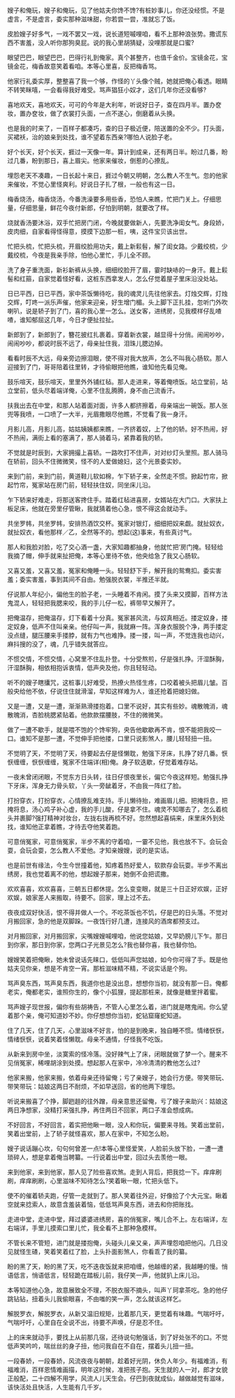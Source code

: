 <!-- { "loadSidebar": true } -->
嫂子和俺玩，嫂子和俺玩，见了他姑夫你馋不馋?有桩妙事儿，你还没经惯。不是虚言，不是虚言，委实那种滋味甜，你若尝一尝，准就忘了饭。

皮脸嫂子好多气，一戏不罢又一戏，说长道短嘁哩咱，看不上那种浪张势。撒谎东西不害羞，没人听你那狗臭屁。说的我心里胡猜疑，没哩那就是口蜜?

眼望巴巴，眼望巴巴，巴得行礼到俺家。真个甚整齐，也值千金价。宝镜金花，宝镜金花，梅香故意笑着看咱。本等心里喜，反把梅香骂。

他家行礼委实厚，整整喜了我一个够，作怪的丫头像个贼，她就把俺心看透。眼睛不转笑眯嘻，一会看得我好难受。骂声猖狂小奴才，这们几年你还没看够?

喜地欢天，喜地欢天，可可的今年是大利年，听说好日子，查在四月半。置办奁妆，置办奁妆，做了衣裳打头面，一点不遂心，倒磨着从头换。

也是我的时来了，一百样子都凑巧，查的日子极近便，陪送置的全不少。打头面，买裙袄，治的娘亲到处找，谁不望着东西亲?哪怕人说脸子老。

好个长天，好个长天，捱过一天像一年。算计到成亲，还有两日半。盼过几番，盼过几番，盼到那日，喜上眉尖。他家来催妆，倒惹的心撩乱。

埋怨老天不凑趣，一日长起十来日，捱过今朝又明朝，怎么教人不生气。忽的他家来催妆，不觉心里怪爽利。好说日子扎了根，一般也有这一日。

梅香烧汤，梅香烧汤，今番洗澡要多用些香，恐怕人来瞧，忙把门关上。仔细思量，仔细思量，鲜花今夜付新郎，仔怕到明朝，就要改了样。

烧就香汤要沐浴，双手忙把房门闭，今晚就要做新人，先要洗净闺女气。身段娇，皮肉细，自家看得怪得意，摸摸下边那一桩，咦，这件宝贝该出世。

忙把头梳，忙把头梳，开眉绞脸用功夫，戴上新鬏髫，解了闺女路。少戴绞梳，少戴绞梳，今夜是我亲手除，怕他心里忙，手儿全不顾。

洗了身子重洗面，新衫新裤从头换，细细绞脸开了眉，霎时缺哧的一身汗。戴上鬏髻和红箍，自家觉着怪好看，这桩东西拿发人，怎么仔觉着屋子里床沿没处站。

日已平西，日已平西，家中茶饭懒待吃，我的魂灵儿先往他家去。灯烛交辉，灯烛交辉，叮咚一派乐声催，他家来迎亲，好生增门楣。头上脚下正扎挂，忽听门外吹喇叭，说是轿子到了门，喜的我心里一怎么。送女客，进绣房，见我模样仔乱喳喳，谁知郁屈这几年，今日才便扯拉扯。

新郎到了，新郎到了，簪花披红扎裹着。穿着新衣裳，越显得十分俏。闹闹吵吵，闹闹吵吵，都说时辰不远了，母亲扯住我，泪珠儿腮边掉。

看看时辰不大远，母亲旁边擦泪眼，使不得对我大放声，怎么不叫我心肠软。那人迎接到了门，哥哥陪着往里转，才待偷眼把他瞧，谁知他先看见俺。

鼓乐喧天，鼓乐喧天，里里外外铺红毡。那人走进来，等着俺喷饭。站立堂前，站立堂前，低头尽着端详俺，心里不住乱腾腾，身不由己流香汗。

扶我出去在中堂，和那人站着面对面，许多人都挤擦着，母亲端出一碗饭。那人张兜等我喷，一口喷了一大半，光眉撒眼尽他瞧，不觉看了我一身汗。

月影儿高，月影儿高，姑姑姨姨都来瞧，一齐挤着奴，上了他的轿。好不热闹，好不热闹，满街上看的塞满了，那人骑着马，紧靠着我的轿。

不觉就是时辰到，大家拥撮上喜轿。一路吹打不住声，对对纱灯头里照。那人骑马在轿前，回头不住微微笑，怪不的人爱做媳妇，这个光景委实妙。

来到门前，来到门前，黄道鞋儿软如棉，乍下轿子来，全然走不惯。掀起竹帘，掀起竹帘，冤家站在房门前，轻轻扶住奴，同坐床儿沿。

乍下轿来好难走，将那送客搀住手。踏着红毡进喜房，女婿站在大门口。大家扶上板足床，他就在旁里仔管瞅，我就猜着他心急，恨不得这会就动手。

共坐罗帏，共坐罗帏，安排热酒饮交杯。冤家对银灯，细细把奴来觑。就扯奴衣，就扯奴衣，看他那样／乙，全然等不的。想起(这)事来，有些真讨气。

那人和我脸对脸，吃了交心酒一盏，大家知趣都抽身，他就忙把‘房门掩。轻轻给我摘了帽，伸手就来扯把俺，本等心里待不依，他央给急了我又心肠软。

又喜又羞，又喜又羞，冤家和俺睡一头。轻轻舒下手，解开我的鸳鸯扣。委实害羞；委实害羞，事到其间不自由。勉强脱衣裳，半推还半就。

仔说那人年纪小，偏他生的脸子老，一头睡着不肯闲。摸了头来又摸脚，百样方法鬼混人，轻轻把我腮来咬，我的手儿仔一松，裤带早又解开了。

把俺温存，把俺温存，灯下看着十分真。冤家甚风流，与奴真相近。搂定奴身，搂定奴身，低声不住叫亲亲。他仔叫一声，我就麻一阵。浑身衣服脱个净，两手搂定没点缝，腿压腰来手搂脖，就有力气也难挣。搂一搂，叫一声，不觉连我也动兴，麻抖搜的没了，魂，几乎错失就答应。

不惯交情，不惯交情，心窝里不住乱扑登。十分受熬煎，仔是强扎挣。汗湿酥胸，汗湿酥胸，相依相抱诉衷情，低声央及他，你且轻轻动。

听不的嫂子瞎攮咒，这桩事儿好难受，热撩火热怪生疼，口咬着被头把眉儿皱。百般央给他不依，仔说住住就滑溜，早知这样难为人，谁还抢着把媳妇做。

又是一遭，又是一遭，渐渐熟滑搂抱着。口里不说好，其实有些妙。魂散魄消，魂散魄消，杏脸桃腮紧贴着。他款款摆腰肢，不住的微微笑。

做了一遭不歇手，就是喂不饱的个馋牢狗，央告他歇歇再不肯，恨不能把我咬一口。谁知不是那一遭，不觉伸手把他搂，口里只说影煞人，腰儿轻轻扭一扭。

不觉明了天，不觉明了天，待要起去仔是怪懒耽，勉强下牙床，扎挣了好几番。恹恹缠缠，恹恹缠缠，冤家不住端详(相)俺。身子软迭歇，仔觉着难存站。

一夜未曾闭闭眼，不觉东方日头转，往日仔恨夜里长，偏它今夜这样短。勉强扎挣下牙床，浑身无力骨头软，丫头一旁龇着牙，不由我一阵红了脸。

打扮穿衣，打扮穿衣，心情撩乱难支持。手儿懒待抬，难画眉儿细。把掩将息，把掩将息，汤心鸡子补心虚，我的手儿酸，仔是拿不住。魂灵不知哪去了，怎么着梳头并裹脚?强打精神对妆台，左拢右拢再梳不好。忽然想起喜绢来，床里床外到处找，谁知他正拿着瞧，才待去夺他笑着跑。

可意俏冤家，可意俏冤家，半步不离的守着咱，一霎不见他，我也放不下。会玩会耍，会玩会耍，怎么教人不爱他。才知亲嫂嫂，说的是实话。

也是前世有缘法，今生今世撞着他，知疼着热好爱人，软款存会玩耍。半步不离出绣房，我也觉着离不的他，想起嫂子那来，她倒不会把谎撒。

欢欢喜喜，欢欢喜喜，三朝五日都休提。怎么变变眼，就是三十日正好欢娱，正好欢娱，娘家差人来搬取，待要不。回家，理上过不去。

夜夜成双好快活，恨不得并做人一个。不吃茶饭也不饥，仔是巴的日头落。不觉对月搬回家，急的他是双脚跺。一夜饯行好几遭，连接风的酒席都预支过。

对月搬回家，对月搬回家，尖嘴嫂嫂喊哩咱，他说您姑娘，又早奶膀儿下乍。那日到你家，那日到你家，您两口子光景见怎么?我也替你喜，我也替你怕。

嫂嫂笑着把俺瞅，她未曾说话先睐口，低低叫声您姑娘，如今你可得了手。既是他姑夫见你亲，想是不肯空一宵。那桩滋味精不精，不说实话是个狗。

骂声臭东西，骂声臭东西，我道你也是没出息，想想你当初，就没有那一日。俺都老实，俺都老实，谁照你生的，像个小狐狸，提起那桩来，就像是糖里拌着蜜。

骂声嫂子现世报，偏你有些胡祷告，不管人心里怎么着，进门就是瞎鬼闹。你么望着那个亲，俺可知道妙不妙。你仔想想你当初，蛇钻窟窿蛇知道。

住了几天，住了几天，心里滋味不好言，怕的是到晚来，独自睡不惯。情绪恹恹，情绪恹恹，说着笑着怪懒耽。母亲不通情，仔怪我不吃饭。

从新来到房中坐，淡寞索的怪冷落。没好辣气上了床，闭眼就做了梦一个。醒来不见俏冤家，稀哩胡涂到处摸。想起那人在家中，冷冷清清的教他怎么过?

他家来搬，他家来搬，依着母亲还待留俺；亏了亲嫂子，她会行方便。带笑带玩、带笑带玩：姑娘这两日不耐烦，不如早送回，省的他两下埋怨。

听说来搬喜了个挣，脚趔趄的往外蹭，母亲意思还留俺，亏了嫂子来助兴：姑娘这两日净想家，没精打采强扎挣，再住两日不回家，两口子准会想成病。

不好回言，不好回言，着实把他瞅一眼，没人和你玩，偏要来寻贱。笑着出堂前，笑着出堂前，上了轿子就怪喜欢，那人在家中，不知怎么盼。

嫂子说话蹦心坎，句句何曾差一点!本等心里怪爱笑，人脸前头放下脸，一遭一遭琐碎人，想是拿着俺当聘纂。一行说着出中堂，回过头去羡他一眼。

来到他家，来到他家，那人见了险些喜欢煞。走到人背后，把我捻一下。痒痒刷刷，痒痒刷刷，心里滋味不知待怎么?笑着瞅一眼，忙把头低下。

使不的催着轿夫跑，仔管一走就到了。那人笑着往外迎，好像拾了个大元宝。瞅着空就来捻索人，故意含羞装着恼，低低骂声臭东西，进去和你把账找。

走进中堂，走进中堂，拜过婆婆进绣房，喜的俏冤家，嘴儿合不上。左右端详，左右端详，手里儿摸索口里儿忙，我全看不上那种急模样。

不管长来不管短，进门就是搂抱俺，头碰头儿亲又亲，声声埋怨咱把他闪。几日没见就怪生碴，笑着笑着红了脸，上头扑面影煞人，你看乖了我的纂。

盼的黑了天，盼的黑了天，吃不迭夜饭就来把咱缠，他越缠的紧，我越睡的慢。悄语低言，悄语低言，轻轻跪在踏板儿前，我仔笑一声，他就扒上床儿沿。

本等知道他心急，故意展致全不理，不脱衣服不摘头，叫声丫珂拿茶吃。急的他仔跳钻钻，扭着头儿我偷眼喜，不由嗤的笑一声，怎么就该这样乞。

解脱罗衣，解脱罗衣，从新又温旧规矩，比着那几天，更觉着有味趣。气喘吁吁，气喘吁吁，心里自在全说不出，待要不声唤，仔是忍不住。

上的床来就动手，要找上从前那几宿，还待说句勉强话，到了好处张不的口。不觉低声笑吟吟，喘丝丝的身子扭，他问我自在不自在，摆着头儿扭一扭。

一段春娇，一段春娇，风流夜夜与朝朝，趁着好光阴，休负人年少。有福难消，有福难消，百样恩情难画描，明年这时候，准把孩子抱。天生就的人一对，郎才女貌正般配，二十四解不用学，风流人儿天生会。仔巴到夜就成仙，越做越觉有滋味，该快活处且快活，人生能有几千岁。

